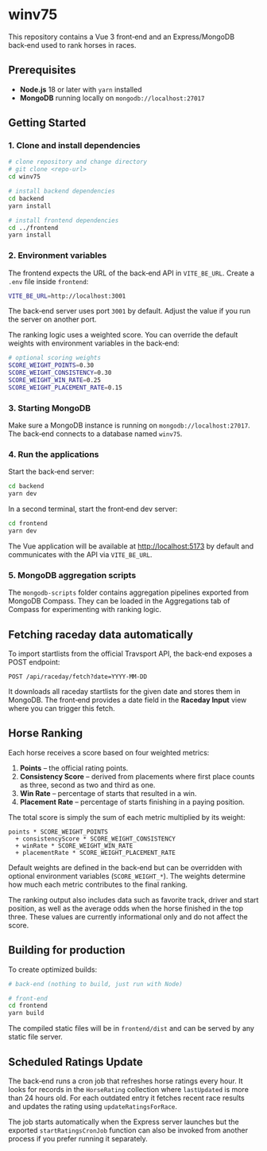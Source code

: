 # winv75

This repository contains a Vue 3 front‑end and an Express/MongoDB back‑end used to rank horses in races.

## Prerequisites

- **Node.js** 18 or later with `yarn` installed
- **MongoDB** running locally on `mongodb://localhost:27017`

## Getting Started

### 1. Clone and install dependencies

```bash
# clone repository and change directory
# git clone <repo-url>
cd winv75

# install backend dependencies
cd backend
yarn install

# install frontend dependencies
cd ../frontend
yarn install
```

### 2. Environment variables

The frontend expects the URL of the back‑end API in `VITE_BE_URL`. Create a `.env` file inside `frontend`:

```bash
VITE_BE_URL=http://localhost:3001
```

The back‑end server uses port `3001` by default. Adjust the value if you run the server on another port.

The ranking logic uses a weighted score. You can override the default weights with environment variables in the back‑end:

```bash
# optional scoring weights
SCORE_WEIGHT_POINTS=0.30
SCORE_WEIGHT_CONSISTENCY=0.30
SCORE_WEIGHT_WIN_RATE=0.25
SCORE_WEIGHT_PLACEMENT_RATE=0.15
```

### 3. Starting MongoDB

Make sure a MongoDB instance is running on `mongodb://localhost:27017`. The back‑end connects to a database named `winv75`.

### 4. Run the applications

Start the back‑end server:

```bash
cd backend
yarn dev
```

In a second terminal, start the front‑end dev server:

```bash
cd frontend
yarn dev
```

The Vue application will be available at <http://localhost:5173> by default and communicates with the API via `VITE_BE_URL`.

### 5. MongoDB aggregation scripts

The `mongodb-scripts` folder contains aggregation pipelines exported from MongoDB Compass. They can be loaded in the Aggregations tab of Compass for experimenting with ranking logic.

## Fetching raceday data automatically

To import startlists from the official Travsport API, the back‑end exposes a POST
endpoint:

```
POST /api/raceday/fetch?date=YYYY-MM-DD
```

It downloads all raceday startlists for the given date and stores them in MongoDB.
The front‑end provides a date field in the **Raceday Input** view where you can
trigger this fetch.

## Horse Ranking

Each horse receives a score based on four weighted metrics:

1. **Points** – the official rating points.
2. **Consistency Score** – derived from placements where first place counts as three, second as two and third as one.
3. **Win Rate** – percentage of starts that resulted in a win.
4. **Placement Rate** – percentage of starts finishing in a paying position.

The total score is simply the sum of each metric multiplied by its weight:

```
points * SCORE_WEIGHT_POINTS
  + consistencyScore * SCORE_WEIGHT_CONSISTENCY
  + winRate * SCORE_WEIGHT_WIN_RATE
  + placementRate * SCORE_WEIGHT_PLACEMENT_RATE
```

Default weights are defined in the back‑end but can be overridden with optional
environment variables (`SCORE_WEIGHT_*`). The weights determine how much each
metric contributes to the final ranking.

The ranking output also includes data such as favorite track, driver and start
position, as well as the average odds when the horse finished in the top three.
These values are currently informational only and do not affect the score.

## Building for production

To create optimized builds:

```bash
# back-end (nothing to build, just run with Node)

# front-end
cd frontend
yarn build
```

The compiled static files will be in `frontend/dist` and can be served by any static file server.

## Scheduled Ratings Update

The back‑end runs a cron job that refreshes horse ratings every hour. It looks for
records in the `HorseRating` collection where `lastUpdated` is more than 24 hours
old. For each outdated entry it fetches recent race results and updates the
rating using `updateRatingsForRace`.

The job starts automatically when the Express server launches but the exported
`startRatingsCronJob` function can also be invoked from another process if you
prefer running it separately.

